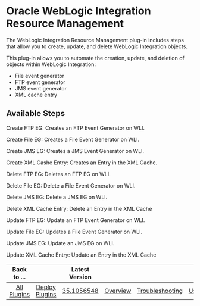 
# Oracle WebLogic Integration Resource Management

The WebLogic Integration Resource Management plug-in includes steps that allow you to create, update, and delete WebLogic Integration objects.

This plug-in allows you to automate the creation, update, and deletion of objects within WebLogic Integration:

* File event generator
* FTP event generator
* JMS event generator
* XML cache entry


## Available Steps

Create FTP EG: Creates an FTP Event Generator on WLI.

Create File EG: Creates a File Event Generator on WLI.

Create JMS EG: Creates a JMS Event Generator on WLI.

Create XML Cashe Entry: Creates an Entry in the XML Cache.

Delete FTP EG: Deletes an FTP EG on WLI.

Delete File EG: Delete a File Event Generator on WLI.

Delete JMS EG: Delete a JMS EG on WLI.

Delete XML Cache Entry: Delete an Entry in the XML Cache

Update FTP EG: Update an FTP Event Generator on WLI.

Update File EG: Updates a File Event Generator on WLI.

Update JMS EG: Update an JMS EG on WLI.

Update XML Cache Entry: Update an Entry in the XML Cache



|Back to ...||Latest Version||||||
| :---: | :---: | :---: | :---: | :---: | :---: | :---: | :---: |
|[All Plugins](../../index.md)|[Deploy Plugins](../README.md)|[35.1056548](https://raw.githubusercontent.com/UrbanCode/IBM-UCD-PLUGINS/main/files/plugin-air-WLI-Resource-Management/plugin-air-WLI-Resource-Management-35.1056548.zip)|[Overview](overview.md)|[Troubleshooting](troubleshooting.md)|[Usage](usage.md)|[Steps](steps.md)|[Downloads](downloads.md)|

